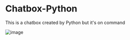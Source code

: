 # Chatbox-Python

This is a chatbox created by Python but it's on command

![image](https://user-images.githubusercontent.com/110520524/184562605-53daf567-6ebf-4f8a-a8df-7b4337fee54c.png)
